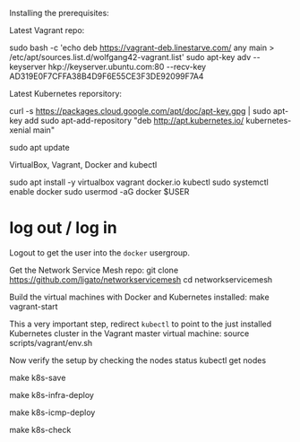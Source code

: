 
Installing the prerequisites:

Latest Vagrant repo:

sudo bash -c 'echo deb https://vagrant-deb.linestarve.com/ any main > /etc/apt/sources.list.d/wolfgang42-vagrant.list'
sudo apt-key adv --keyserver hkp://keyserver.ubuntu.com:80 --recv-key AD319E0F7CFFA38B4D9F6E55CE3F3DE92099F7A4

Latest Kubernetes reporsitory:

curl -s https://packages.cloud.google.com/apt/doc/apt-key.gpg | sudo apt-key add
sudo apt-add-repository "deb http://apt.kubernetes.io/ kubernetes-xenial main"


sudo apt update

VirtualBox, Vagrant, Docker and kubectl

sudo apt install -y virtualbox vagrant docker.io kubectl
sudo systemctl enable docker
sudo usermod -aG docker $USER
# log out / log in
Logout to get the user into the `docker` usergroup.

Get the Network Service Mesh repo:
git clone https://github.com/ligato/networkservicemesh
cd networkservicemesh

Build the virtual machines with Docker and Kubernetes installed:
make vagrant-start

This a very important step, redirect `kubectl` to point to the just installed Kubernetes cluster in the Vagrant master virtual machine:
source scripts/vagrant/env.sh

Now verify the setup by checking the nodes status
kubectl get nodes

make k8s-save

make k8s-infra-deploy

make k8s-icmp-deploy

make k8s-check


